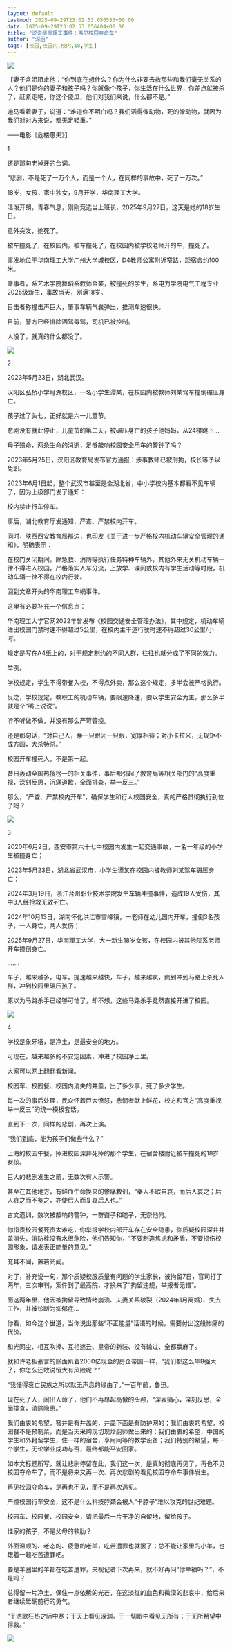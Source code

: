 ```yaml
---
layout: default
Lastmod: 2025-09-29T23:02:53.056583+00:00
date: 2025-09-29T23:02:53.056404+00:00
title: "说说华南理工事件：再见校园夺命车"
author: "深涵"
tags: [校园,校园内,校内,18,学生]
---
```


![](https://images.weserv.nl/?url=https%3A//mmbiz.qpic.cn/sz_mmbiz_jpg/B70WAXfaBDQh6dO9AvEmbRIEoIRibFtHfeJUrgPyC4KiaYodC6rTZ2cdM9xQn81pKGhTv7guA2miakyzbx5kyib7Tw/640%3Fwx_fmt%3Djpeg%26from%3Dappmsg)  

【妻子含泪阻止他：“你到底在想什么？你为什么非要去救那些和我们毫无关系的人？他们是你的妻子和孩子吗？你就像个孩子，你生活在什么世界，你差点就被杀了，赶紧走吧，你这个傻瓜，他们对我们来说，什么都不是。”

迪马看着妻子，说道：“难道你不明白吗？我们活得像动物，死的像动物，就因为我们对对方来说，都无足轻重。”

——电影《危楼愚夫》】

1

还是那句老掉牙的台词。

“悲剧，不是死了一万个人，而是一个人，在同样的事故中，死了一万次。”

18岁，女孩，家中独女，9月开学，华南理工大学。

活泼开朗，青春气息，刚刚竞选当上班长，2025年9月27日，这天是她的18岁生日。

意外突发，她死了。

被车撞死了，在校园内，被车撞死了，在校园内被学校老师开的车，撞死了。

事发地位于华南理工大学广州大学城校区，D4教师公寓附近窄路，距宿舍约100米。  

肇事者，系艺术学院舞蹈系教师金某，被撞死的学生，系电力学院电气工程专业2025级新生，事故当天，刚满18岁。

目击者称撞击声巨大，肇事车辆气囊弹出，推测车速很快。

目前，警方已经排除酒驾毒驾，司机已被控制。

人没了，就真的什么都没了。

![](https://images.weserv.nl/?url=https%3A//mmbiz.qpic.cn/sz_mmbiz_jpg/B70WAXfaBDQh6dO9AvEmbRIEoIRibFtHfLFxEVibVkFXfia38hdtePglslbWhZmlPM8v9yN5NgKVMYyZluVZUd4uw/640%3Fwx_fmt%3Djpeg%26from%3Dappmsg)

2

2023年5月23日，湖北武汉。

汉阳区弘桥小学月湖校区，一名小学生谭某，在校园内被教师刘某驾车撞倒碾压身亡。

孩子过了头七，正好就是六一儿童节。

悲剧没有就此停止，儿童节的第二天，被碾压身亡的孩子他妈妈，从24楼跳下...

母子殒命，两条生命的消逝，足够敲响校园安全用车的警钟了吗？

2023年5月25日，汉阳区教育局发布官方通报：涉事教师已被刑拘，校长等予以免职。

2023年6月1日起，整个武汉市甚至是全湖北省，中小学校内基本都看不见车辆了，因为上级部门发了通知：

校内禁止行车停车。

事后，湖北教育厅发通知，严查、严禁校内开车。

同时，陕西西安教育局那边，也印发《关于进一步严格校内机动车辆安全管理的通知》，明确表示：

在校门关闭期间，除急救、消防等执行任务特种车辆外，其他外来无关机动车辆一律不得进入校园，严格落实人车分流，上放学、课间或校内有学生活动等时段，机动车辆一律不得在校内行驶。

回到文章开头的华南理工车祸事件。

这里有必要补充一个信息点：

华南理工大学官网2022年曾发布《校园交通安全管理办法》，其中规定，机动车辆进出校园门禁时速不得超过5公里，在校内主干道行驶时速不得超过30公里/小时。

规定是写在A4纸上的，对于规定制约的不同人群，往往也就分成了不同的效力。

举例。

学校规定，学生不得带餐入校，不得点外卖，那么这个规定，多半会被严格执行。

反之，学校规定，教职工的机动车辆，要限速降速，要以学生安全为主，那么多半就是个“嘴上说说”。

听不听做不做，并没有那么严苛管控。

还是那句话，“对自己人，睁一只眼闭一只眼，宽厚相待；对小卡拉米，无规矩不成方圆，大杀特杀。”

校园开车撞死人，不是第一起。

昔日轰动全国热搜榜一的相关事件，事后都引起了教育局等相关部门的“高度重视，深刻反思，沉痛道歉，全面排查，举一反三。”

那么，“严查、严禁校内开车”，确保学生和行人校园安全，真的严格贯彻执行到位了吗？

![](https://images.weserv.nl/?url=https%3A//mmbiz.qpic.cn/sz_mmbiz_jpg/B70WAXfaBDQh6dO9AvEmbRIEoIRibFtHfOnZl90l0OpcZluxTRXwrFI0ASwTuIapObRSNRMnZiafKveeA4HevDJA/640%3Fwx_fmt%3Djpeg%26from%3Dappmsg)

3

2020年6月2日，西安市第六十七中校园内发生一起交通事故，一名一年级的小学生被撞身亡；

2023年5月23日，湖北省武汉市，小学生谭某在校园内被教师刘某驾车碾压身亡；

2024年3月19日，浙江台州职业技术学院发生车辆冲撞事件，造成19人受伤，其中3人经抢救无效死亡。

2024年10月13日，湖南怀化洪江市雪峰镇，一老师在幼儿园内开车，撞倒3名孩子，一人身亡，两人受伤；

2025年9月27日，华南理工大学，大一新生18岁女孩，在校园内被其他院系老师开车撞倒身亡。

.......

车子，越来越多，电车，提速越来越快，车子，越来越疯，疯到冲到马路上杀死人群，冲到校园里碾压孩子。

原以为马路杀手已经够可怕了，却不想，这些马路杀手竟然直接开进了校园。

![](https://images.weserv.nl/?url=https%3A//mmbiz.qpic.cn/sz_mmbiz_jpg/B70WAXfaBDQh6dO9AvEmbRIEoIRibFtHf0r7Sr9DfibSOktNmeib6fEh0czibzlicKMtKNKKx4m6ZtyrTXUBa0bVKyw/640%3Fwx_fmt%3Djpeg%26from%3Dappmsg)

4

学校是象牙塔，是净土，是最安全的地方。

可现在，越来越多的不安定因素，冲进了校园净土里。

大家可以网上翻翻看新闻。

校园车、校园餐、校园内消失的井盖，出了多少事，死了多少学生。

每一次的事后处理，民众怀着巨大愤怒，悲悯者献上鲜花，校方和官方“高度重视举一反三”的统一模板套话。

直到下一次，同样的悲剧，再次上演。

“我们到底，能为孩子们做些什么？”

上海的校园午餐，掉进校园深井死掉的那个学生，在宿舍楼附近被车撞死的18岁女孩。

巨大的悲剧发生之前，无数次有人示警。

甚至在其他地方，有鲜血生命换来的惨痛教训，“秦人不暇自哀，而后人哀之；后人哀之而不鉴之，亦使后人而复哀后人也。”

古文遗训，数次被敲响的警钟，一群聋子和瞎子，无奈他何。

你指责校园餐死贵太难吃，你举报学校内部开车存在安全隐患，你质疑校园深井井盖消失、消防栓没有水很危险，他们告知你，“不要制造焦虑和矛盾，不要损伤校园形象，请发表正能量的意见。”

充耳不闻，置若罔闻。

对了，补充说一句，那个质疑校服质量有问题的学生家长，被拘留7日，官司打了两年，三次审判，案件到了最高院，才换来了“拘留违规，举报者无错”。

而这两年里，他因被拘留导致情绪崩溃、夫妻关系破裂（2024年1月离婚）、失去工作，并被诊断为抑郁症...

你看，如今这个世道，当你说出那些“不正能量”话语的时候，需要付出这般惨痛的代价。

和光同尘、相互吹捧、互相遮丑、皇帝的新装、没有输过、全都赢麻了。

就和许老板豪言的账面趴着2000亿现金的房企帝国一样，“我们都这么牛B强大了，你怎么还敢说恒大有风险呢？”

“我懂得衰亡民族之所以默无声息的缘由了。”一百年前，鲁迅。

现在死了人，闹出人命了，他们不再昂起高傲的头颅，“深表痛心，深刻反思，全面排查，消除隐患。”

我们由衷的希望，窨井是有井盖的，井盖下面是有防护网的；我们由衷的希望，校园餐不是预制菜，而是当天采购现切现炒厨师做出来的；我们由衷的希望，中国的学生和外籍留学生，住一样的宿舍，享用同等的教学设备；我们特别的希望，每一个学生，无论学业成功与否，最终都能平安回家。

如本文标题所写，就让悲剧停留在此，我们这一次，是真的彻底再见了，再也不见校园夺命车了，而不是将来又再一次、再次悲剧的看见校园夺命车事件发生。

再见校园夺命车，是再也不见，而不是再次遇见。

严控校园行车安全，这不是什么科技脖颈会被人“卡脖子”难以攻克的世纪难题。

校园车、校园餐、校园安全，请把最后一片干净的自留地，留给孩子。

谁家的孩子，不是父母的软肋？

外面温顺的、老态的、疲惫的老羊，吃苦遭罪也就罢了；总不能让家里的小羊，也跟着一起吃苦遭罪吧。

要是羊圈里的羊都在吃苦遭罪，央视记者下次再来，就不好再问“你幸福吗？”，不是吗？

总得留一片净土，保住一点依稀的光芒，在这淡红的血色和微漠的悲哀中，给后来者继续砥砺前行的勇气。

“于浩歌狂热之际中寒；于天上看见深渊。于一切眼中看见无所有；于无所希望中得救。”

![](https://images.weserv.nl/?url=https%3A//mmbiz.qpic.cn/sz_mmbiz_jpg/B70WAXfaBDQh6dO9AvEmbRIEoIRibFtHfXBbs9nm7q1WCsgia17GichWI0n4ibsnzq2HlkKnwO78wqk5vF6I2bxMXA/640%3Fwx_fmt%3Djpeg%26from%3Dappmsg)

